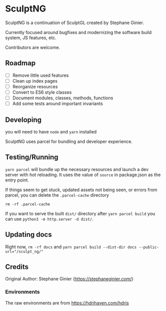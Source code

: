 # SculptNG

SculptNG is a continuation of SculptGL created by Stephane Ginier.

Currently focused around bugfixes and modernizing the software build system, JS features, etc.

Contributors are welcome.

## Roadmap

- [ ] Remove little used features
- [ ] Clean up index pages
- [ ] Reorganize resources
- [ ] Convert to ES6 style classes
- [ ] Document modules, classes, methods, functions
- [ ] Add some tests around important invariants

## Developing

you will need to have `node` and `yarn` installed

SculptNG uses parcel for bundling and developer experience.

## Testing/Running

`yarn parcel` will bundle up the necessary resources and launch a dev server with hot reloading. It
uses the value of `source` in package.json as the entry point.

If things seem to get stuck, updated assets not being seen, or errors from parcel, you can delete
the `.parcel-cache` directory

`rm -rf .parcel-cache`

If you want to serve the built `dist/` directory after `yarn parcel build` you can use `python3 -m
http.server -d dist/`.

## Updating docs

Right now, `rm -rf docs` and `yarn parcel build --dist-dir docs --public-url="/sculpt_ng/"`

## Credits

Original Author: Stephane Ginier (<https://stephaneginier.com/>)

### Environments

The raw environments are from <https://hdrihaven.com/hdris>
